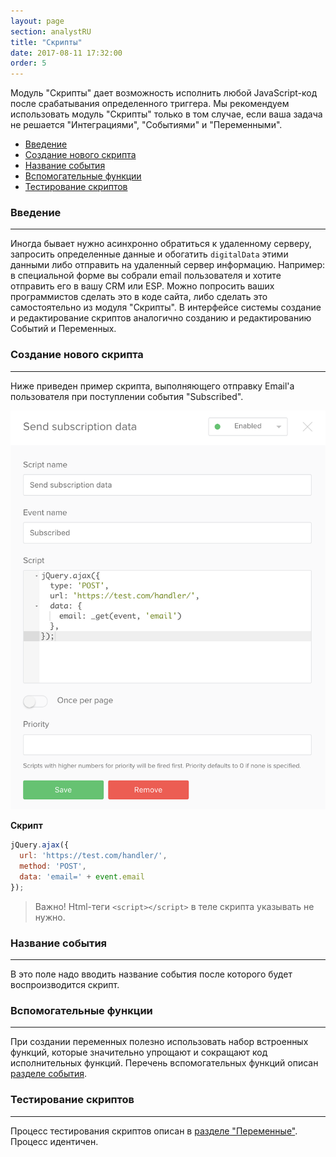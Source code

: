 ```yaml
---
layout: page
section: analystRU
title: "Скрипты"
date: 2017-08-11 17:32:00
order: 5
---
```


Модуль "Скрипты" дает возможность исполнить любой JavaScript-код после срабатывания определенного триггера. Мы рекомендуем использовать модуль "Скрипты" только в том случае, если ваша задача не решается "Интеграциями", "Событиями" и "Переменными".

<ul class="page-navigation">
  <li><a href="#0">Введение</a></li>
  <li><a href="#1">Создание нового скрипта</a></li>
  <li><a href="#2">Название события</a></li>
  <li><a href="#3">Вспомогательные функции</a></li>
  <li><a href="#4">Тестирование скриптов</a></li>
</ul>

### <a name="0"></a>Введение
------
Иногда бывает нужно асинхронно обратиться к удаленному серверу, запросить определенные данные и обогатить `digitalData` этими данными либо отправить на удаленный сервер информацию. Например: в специальной форме вы собрали email пользователя и хотите отправить его в вашу CRM или ESP. Можно попросить ваших программистов сделать это в коде сайта, либо сделать это самостоятельно из модуля "Скрипты".
В интерфейсе системы создание и редактирование скриптов аналогично созданию и редактированию Событий и Переменных.

### <a name="1"></a>Создание нового скрипта
------
Ниже приведен пример скрипта, выполняющего отправку Email'а пользователя при поступлении события "Subscribed".

![](/img/scripts.1.png)

**Скрипт**
```javascript
jQuery.ajax({
  url: 'https://test.com/handler/',
  method: 'POST',
  data: 'email=' + event.email
});
```
> Важно! Html-теги `<script></script>` в теле скрипта указывать не нужно.

### <a name="2"></a>Название события
------
В это поле надо вводить название события после которого будет воспроизводится скрипт.

### <a name="3"></a>Вспомогательные функции
------
При создании переменных полезно использовать набор встроенных функций, которые значительно упрощают и сокращают код исполнительных функций. Перечень вспомогательных функций описан [разделе события](/for-analyst/events#3).

### <a name="4"></a>Тестирование скриптов
------
Процесс тестирования скриптов описан в [разделе "Переменные"](/for-analyst/variables#5). Процесс идентичен.
